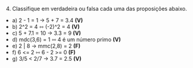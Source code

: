 4. Classifique em verdadeira ou falsa cada uma das proposições abaixo.
- a) 2 - 1 = 1 → 5 + 7 = 3.4 **(V)**
- b) 2^2 = 4 ⇿ (-2)^2 = 4 **(V)**
- c) 5 + 7.1 = 10 → 3.3 = 9 **(V)**
- d) mdc(3,6) = 1 ⇿ 4 é um número primo **(V)**
- e) 2 | 8 → mmc(2,8) = 2 **(F)**
- f) 6 <= 2 ⇿ 6 - 2 >= 0 **(F)**
- g) 3/5 < 2/7 → 3.7 = 2.5 **(V)**
